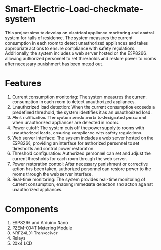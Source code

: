 # Smart-Electric-Load-checkmate-system

This project aims to develop an electrical appliance monitoring and control system for halls of residence. The system measures the current consumption in each room to detect unauthorized appliances and takes appropriate actions to ensure compliance with safety regulations. Additionally, the system includes a web server hosted on the ESP8266, allowing authorized personnel to set thresholds and restore power to rooms after necessary punishment has been meted out.

# Features
1. Current consumption monitoring: The system measures the current consumption in each room to detect unauthorized appliances.
2. Unauthorized load detection: When the current consumption exceeds a predefined threshold, the system identifies it as an unauthorized load.
3. Alert notification: The system sends alerts to designated personnel when unauthorized appliances are detected in rooms.
4. Power cutoff: The system cuts off the power supply to rooms with unauthorized loads, ensuring compliance with safety regulations.
5. Web server interface: The system includes a web server hosted on the ESP8266, providing an interface for authorized personnel to set thresholds and control power restoration.
6. Threshold configuration: Authorized personnel can set and adjust the current thresholds for each room through the web server.
7. Power restoration control: After necessary punishment or corrective action has been taken, authorized personnel can restore power to the rooms through the web server interface.
8. Real-time monitoring: The system provides real-time monitoring of current consumption, enabling immediate detection and action against unauthorized appliances.

# Components
1. ESP8266 and Arduino Nano
2. PZEM-004T Metering Module
3. NRF24L01 Transceiver
4. Relays
5. 20x4 LCD
